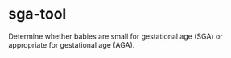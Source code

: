 # sga-tool
Determine whether babies are small for gestational age (SGA) or appropriate for gestational age (AGA).
